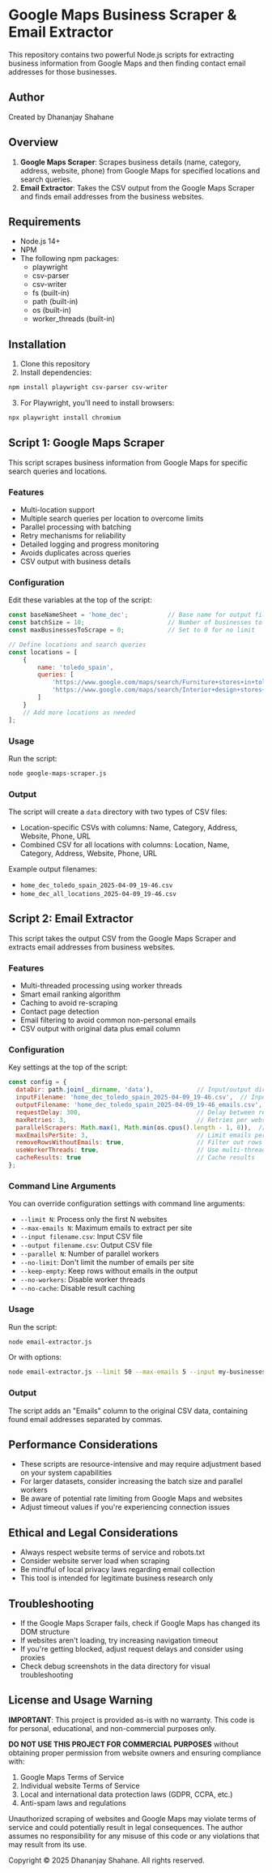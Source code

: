 # Google Maps Business Scraper & Email Extractor

This repository contains two powerful Node.js scripts for extracting business information from Google Maps and then finding contact email addresses for those businesses.

## Author
Created by Dhananjay Shahane

## Overview

1. **Google Maps Scraper**: Scrapes business details (name, category, address, website, phone) from Google Maps for specified locations and search queries.
2. **Email Extractor**: Takes the CSV output from the Google Maps Scraper and finds email addresses from the business websites.

## Requirements

- Node.js 14+ 
- NPM
- The following npm packages:
  - playwright
  - csv-parser
  - csv-writer
  - fs (built-in)
  - path (built-in)
  - os (built-in)
  - worker_threads (built-in)

## Installation

1. Clone this repository
2. Install dependencies:

```bash
npm install playwright csv-parser csv-writer
```

3. For Playwright, you'll need to install browsers:

```bash
npx playwright install chromium
```

## Script 1: Google Maps Scraper

This script scrapes business information from Google Maps for specific search queries and locations.

### Features

- Multi-location support
- Multiple search queries per location to overcome limits
- Parallel processing with batching
- Retry mechanisms for reliability
- Detailed logging and progress monitoring
- Avoids duplicates across queries
- CSV output with business details

### Configuration

Edit these variables at the top of the script:

```javascript
const baseNameSheet = 'home_dec';           // Base name for output files
const batchSize = 10;                       // Number of businesses to process in parallel
const maxBusinessesToScrape = 0;            // Set to 0 for no limit

// Define locations and search queries
const locations = [
    {
        name: 'toledo_spain',
        queries: [
            'https://www.google.com/maps/search/Furniture+stores+in+toledo+spain',
            'https://www.google.com/maps/search/Interior+design+stores+in+toledo+spain'
        ]
    }
    // Add more locations as needed
];
```

### Usage

Run the script:

```bash
node google-maps-scraper.js
```

### Output

The script will create a `data` directory with two types of CSV files:
- Location-specific CSVs with columns: Name, Category, Address, Website, Phone, URL
- Combined CSV for all locations with columns: Location, Name, Category, Address, Website, Phone, URL

Example output filenames:
- `home_dec_toledo_spain_2025-04-09_19-46.csv`
- `home_dec_all_locations_2025-04-09_19-46.csv`

## Script 2: Email Extractor

This script takes the output CSV from the Google Maps Scraper and extracts email addresses from business websites.

### Features

- Multi-threaded processing using worker threads
- Smart email ranking algorithm
- Caching to avoid re-scraping
- Contact page detection
- Email filtering to avoid common non-personal emails
- CSV output with original data plus email column

### Configuration

Key settings at the top of the script:

```javascript
const config = {
  dataDir: path.join(__dirname, 'data'),            // Input/output directory
  inputFilename: 'home_dec_toledo_spain_2025-04-09_19-46.csv',  // Input file from scraper
  outputFilename: 'home_dec_toledo_spain_2025-04-09_19-46_emails.csv',  // Output file
  requestDelay: 300,                                // Delay between requests
  maxRetries: 3,                                    // Retries per website
  parallelScrapers: Math.max(1, Math.min(os.cpus().length - 1, 8)),  // Number of parallel threads
  maxEmailsPerSite: 3,                              // Limit emails per business
  removeRowsWithoutEmails: true,                    // Filter out rows without emails
  useWorkerThreads: true,                           // Use multi-threading
  cacheResults: true                                // Cache results
};
```

### Command Line Arguments

You can override configuration settings with command line arguments:

- `--limit N`: Process only the first N websites
- `--max-emails N`: Maximum emails to extract per site
- `--input filename.csv`: Input CSV file
- `--output filename.csv`: Output CSV file
- `--parallel N`: Number of parallel workers
- `--no-limit`: Don't limit the number of emails per site
- `--keep-empty`: Keep rows without emails in the output
- `--no-workers`: Disable worker threads
- `--no-cache`: Disable result caching

### Usage

Run the script:

```bash
node email-extractor.js
```

Or with options:

```bash
node email-extractor.js --limit 50 --max-emails 5 --input my-businesses.csv --output with-emails.csv
```

### Output

The script adds an "Emails" column to the original CSV data, containing found email addresses separated by commas.

## Performance Considerations

- These scripts are resource-intensive and may require adjustment based on your system capabilities
- For larger datasets, consider increasing the batch size and parallel workers
- Be aware of potential rate limiting from Google Maps and websites
- Adjust timeout values if you're experiencing connection issues

## Ethical and Legal Considerations

- Always respect website terms of service and robots.txt
- Consider website server load when scraping
- Be mindful of local privacy laws regarding email collection
- This tool is intended for legitimate business research only

## Troubleshooting

- If the Google Maps Scraper fails, check if Google Maps has changed its DOM structure
- If websites aren't loading, try increasing navigation timeout
- If you're getting blocked, adjust request delays and consider using proxies
- Check debug screenshots in the data directory for visual troubleshooting

## License and Usage Warning

**IMPORTANT**: This project is provided as-is with no warranty. This code is for personal, educational, and non-commercial purposes only. 

**DO NOT USE THIS PROJECT FOR COMMERCIAL PURPOSES** without obtaining proper permission from website owners and ensuring compliance with:
1. Google Maps Terms of Service
2. Individual website Terms of Service
3. Local and international data protection laws (GDPR, CCPA, etc.)
4. Anti-spam laws and regulations

Unauthorized scraping of websites and Google Maps may violate terms of service and could potentially result in legal consequences. The author assumes no responsibility for any misuse of this code or any violations that may result from its use.

Copyright © 2025 Dhananjay Shahane. All rights reserved.
